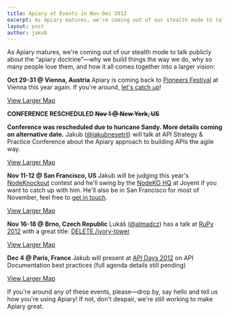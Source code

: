 ```yaml
---
title: Apiary at Events in Nov-Dec 2012
excerpt: As Apiary matures, we're coming out of our stealth mode to talk publicly about the “apiary doctrine”—why we build things the way we do, why so many people love them, and how it all comes together into a larger vision.
layout: post
author: jakub
---
```


As Apiary matures, we're coming out of our stealth mode to talk publicly about the “apiary doctrine”—why we build things the way we do, why so many people love them, and how it all comes together into a larger vision:

**Oct 29-31 @ Vienna, Austria**
Apiary is coming back to [Pioneers Festival](http://pioneersfestival.com/) at Vienna this year again. If you're around, [let's catch up](http://apiary.io/team)!

[View Larger Map](https://maps.google.com/maps?q=Hofburg,+Heldenplatz,+Wien&amp;hl=en&amp;sll=48.208831,16.371882&amp;sspn=0.019076,0.043774&amp;oq=Hofburg,+Wien&amp;gl=at&amp;hq=Hofburg,+Heldenplatz,+Wien&amp;t=m&amp;ie=UTF8&amp;ll=48.207229,16.364737&amp;spn=0.013728,0.025663&amp;z=14&amp;iwloc=A&amp;source=embed)


<p><strong>CONFERENCE RESCHEDULED <del>Nov 1 @ New York, US</del></strong> </p>

**Conference was rescheduled due to huricane Sandy. More details coming on alternative date.** Jakub ([@jakubnesetril](http://twitter.com/jakubnesetril)) will talk at API Strategy & Practice Conference about the Apiary approach to building APIs the agile way.

[View Larger Map](https://maps.google.com/maps?q=40.750256,-73.973942&amp;num=1&amp;ie=UTF8&amp;t=m&amp;ll=40.751004,-73.97334&amp;spn=0.001951,0.003208&amp;z=17&amp;source=embed)


**Nov 11-12 @ San Francisco, US**
Jakub will be judging this year's [NodeKnockout](http://nodeknockout.com/) contest and he'll swing by the [NodeKO HQ](http://nodeknockout.com/locations) at Joyent if you want to catch up with him. He'll also be in San Francisco for most of November, feel free to [get in touch](http://apiary.io/team).

[View Larger Map](https://maps.google.com/maps?q=1+Embarcadero+Center,+9th+Floor,+San+Francisco,+CA&amp;ie=UTF8&amp;hl=en&amp;view=map&amp;ftid=0x808580604d02a2eb:0xe772cbe4eba3f2b0&amp;ftt=9&amp;geocode=Fca0QAIdN1W0-A&amp;split=0&amp;sll=37.795014,-122.399433&amp;sspn=0.000000,0.000000&amp;hq=&amp;hnear=1+Embarcadero+Center,+San+Francisco,+California+94111&amp;t=m&amp;ll=37.795017,-122.399433&amp;spn=0.004069,0.006416&amp;z=16&amp;iwloc=A&amp;source=embed)


**Nov 16-18 @ Brno, Czech Republic**
Lukáš ([@almadcz](http://twitter.com/almadcz)) has a talk at [RuPy 2012](http://rupy.eu/#lukas-linhart-talk) with a great title: [DELETE /ivory-tower](http://rupy.eu/#lukas-linhart-talk)

[View Larger Map](https://maps.google.com/maps?q=Botanick%C3%A1+68a+602+00+Brno+Czech+Republic+Europe&amp;ie=UTF8&amp;hq=&amp;hnear=Botanick%C3%A1+554%2F68A,+602+00+Brno,+Czech+Republic&amp;t=m&amp;ll=49.209944,16.598969&amp;spn=0.006729,0.012875&amp;z=15&amp;source=embed)

**Dec 4 @ Paris, France**
Jakub will present at [API Days 2012](http://apidays.co/) on API Documentation best practices (full agenda details still pending)

[View Larger Map](https://maps.google.com/maps?q=EPITA+14+Rue+Voltaire+94270+Le+Kremlin-Bic%C3%A8tre+France&amp;ie=UTF8&amp;hq=EPITA+14+Rue+Voltaire+94270+Le+Kremlin-Bic%C3%A8tre+France&amp;t=m&amp;cid=6348805043946748990&amp;hnear=&amp;ll=48.815851,2.36249&amp;spn=0.003391,0.006416&amp;z=16&amp;source=embed)

If you're around any of these events, please—drop by, say hello and tell us how you're using Apiary! If not, don't despair, we're still working to make Apiary great.
